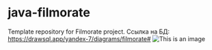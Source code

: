 # java-filmorate
Template repository for Filmorate project.
Ссылка на БД: https://drawsql.app/yandex-7/diagrams/filmorate#
![This is an image](file:///C:/Users/Pavel/Downloads/drawSQL-export-2022-07-26_21_28.png)
